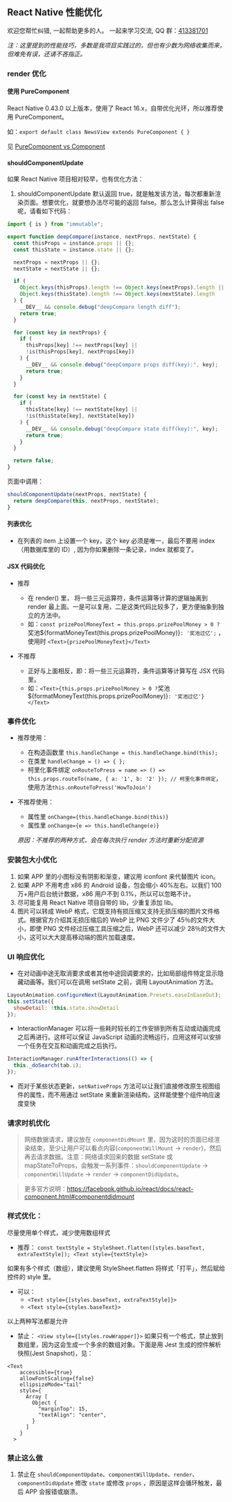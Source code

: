 ## React Native 性能优化

欢迎您帮忙纠错, 一起帮助更多的人。 一起来学习交流, QQ 群：[413381701](http://shang.qq.com/wpa/qunwpa?idkey=3b9474dacbf35e4a9659e89399758406e510e5b8a3f81109f7d07efaadc6056d)

_注：这里提到的性能技巧，多数是我项目实践过的，但也有少数为网络收集而来，但难免有误，还请不吝指正。_

### render 优化

#### 使用 PureComponent

React Native 0.43.0 以上版本，使用了 React 16.x，自带优化光环，所以推荐使用 PureComponent。

如：`export default class NewsView extends PureComponent { }`

见 [PureComponent vs Component](https://github.com/Kennytian/learning-react-native/blob/master/advanced/custom-components.md#4-组件开发优化)

#### shouldComponentUpdate

如果 React Native 项目相对较早，也有优化方法：

1.  shouldComponentUpdate 默认返回 true，就是触发该方法，每次都重新渲染页面。想要优化，就要想办法尽可能的返回 false。那么怎么计算得出 false 呢，请看如下代码：

```js
import { is } from "immutable";

export function deepCompare(instance, nextProps, nextState) {
  const thisProps = instance.props || {};
  const thisState = instance.state || {};

  nextProps = nextProps || {};
  nextState = nextState || {};

  if (
    Object.keys(thisProps).length !== Object.keys(nextProps).length ||
    Object.keys(thisState).length !== Object.keys(nextState).length
  ) {
    __DEV__ && console.debug("deepCompare length diff");
    return true;
  }

  for (const key in nextProps) {
    if (
      thisProps[key] !== nextProps[key] ||
      !is(thisProps[key], nextProps[key])
    ) {
      __DEV__ && console.debug("deepCompare props diff(key):", key);
      return true;
    }
  }

  for (const key in nextState) {
    if (
      thisState[key] !== nextState[key] ||
      !is(thisState[key], nextState[key])
    ) {
      __DEV__ && console.debug("deepCompare state diff(key):", key);
      return true;
    }
  }

  return false;
}
```

页面中调用：

```js
shouldComponentUpdate(nextProps, nextState) {
  return deepCompare(this, nextProps, nextState);
}
```

#### 列表优化

* 在列表的 item 上设置一个 key，这个 key 必须是唯一，最后不要用 index（用数据库里的 ID）, 因为你如果删除一条记录，index 就都变了。

#### JSX 代码优化

* 推荐

  * 在 render() 里， 将一些三元运算符，条件运算等计算的逻辑抽离到 render 最上面。一是可以复用，二是这类代码比较多了，更方便抽象到独立的方法中。
  * 如：`const prizePoolMoneyText = this.props.prizePoolMoney > 0 ?`奖池${formatMoneyText(this.props.prizePoolMoney)}`: '奖池过亿';` ，使用时 `<Text>{prizePoolMoneyText}</Text>`

* 不推荐
  * 正好与上面相反，即：将一些三元运算符，条件运算等计算写在 JSX 代码里。
  * 如：`<Text>{this.props.prizePoolMoney > 0 ?`奖池${formatMoneyText(this.props.prizePoolMoney)}`: '奖池过亿'}</Text>`

### 事件优化

* 推荐使用：

  * 在构造函数里 `this.handleChange = this.handleChange.bind(this);`
  * 在类里 `handleChange = () => { };`
  * 柯里化事件绑定 `onRouteToPress = name => () => this.props.routeTo(name, { a: '1', b: '2' }); // 柯里化事件绑定`，使用方法`this.onRouteToPress('HowToJoin')`

* 不推荐使用：

  * 属性里 `onChange={this.handleChange.bind(this)}`
  * 属性里 `onChange={e => this.handleChange(e)}`

  _原因：不推荐的两种方式，会在每次执行 render 方法时重新分配资源_

### 安装包大小优化

1.  如果 APP 里的小图标没有阴影和渐变，建议用 iconfont 来代替图片 icon。
2.  如果 APP 不用考虑 x86 的 Android 设备，包会缩小 40%左右。以我们 100 万+用户后台统计数据，x86 用户不到 0.1%，所以可以忽略不计。
3.  尽可能复用 React Native 项目自带的 lib，少重复添加 lib。
4.  图片可以转成 WebP 格式，它既支持有损压缩又支持无损压缩的图片文件格式。根据官方介绍其无损压缩后的 WebP 比 PNG 文件少了 45％的文件大小，即使 PNG 文件经过压缩工具压缩之后，WebP 还可以减少 28％的文件大小，这可以大大提高移动端的图片加载速度。

### UI 响应优化

* 在对动画中途无取消要求或者其他中途回调要求的，比如局部组件特定显示隐藏动画等。我们可以在调用 setState 之前，调用 LayoutAnimation 方法。

```js
LayoutAnimation.configureNext(LayoutAnimation.Presets.easeInEaseOut);
this.setState({
  showDetail: !this.state.showDetail
});
```

* InteractionManager 可以将一些耗时较长的工作安排到所有互动或动画完成之后再进行。这样可以保证 JavaScript 动画的流畅运行，应用这样可以安排一个任务在交互和动画完成之后执行。

```js
InteractionManager.runAfterInteractions(() => {
  this._doSearch(tab.i);
});
```

* 而对于某些状态更新，`setNativeProps` 方法可以让我们直接修改原生视图组件的属性，而不用通过 setState 来重新渲染结构，这样能使整个组件响应速度变快

### 请求时机优化

> 网络数据请求，建议放在 `componentDidMount` 里，因为这时的页面已经渲染结束，至少让用户可以看点内容(`componentWillMount` -> `render`)，然后再去请求数据。注意：网络请求回来的数据 setState 或 mapStateToProps，会触发一系列事件：`shouldComponentUpdate` -> `componentWillUpdate` -> `render` -> `componentDidUpdate`。

> 更多官方说明：https://facebook.github.io/react/docs/react-component.html#componentdidmount

### 样式优化：

尽量使用单个样式，减少使用数组样式

* 推荐：
  `const textStyle = StyleSheet.flatten([styles.baseText, extraTextStyle]); <Text style={textStyle}>`

如果有多个样式（数组），建议使用 StyleSheet.flatten 将样式「打平」，然后赋给控件的 style 里。

* 可以：
  * `<Text style={[styles.baseText, extraTextStyle]}>`
  * `<Text style={styles.baseText}>`

以上两种写法都是允许

* 禁止：
  `<View style={[styles.rowWrapper]}>`
  如果只有一个格式，禁止放到数组里，因为这会生成一个多余的数组对象。下面是用 Jest 生成的控件解析快照(Jest Snapshot)，见：

```
<Text
    accessible={true}
    allowFontScaling={false}
    ellipsizeMode="tail"
    style={
      Array [
        Object {
          "marginTop": 15,
          "textAlign": "center",
        }
      ]
    }
  >
```

### 禁止这么做

1.  禁止在 `shouldComponentUpdate`、`componentWillUpdate`、`render`、`componentDidUpdate` 修改 `state` 或修改 `props` ，原因是这样会循环触发，最后 APP 会报错或崩溃。
